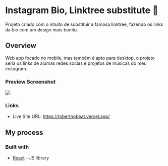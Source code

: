 # Instagram Bio, Linktree substitute 🌲

Projeto criado com o intuito de substituir a famosa linktree, fazendo os links da bio com um design mais bonito.


## Overview

Web app focado no mobile, mas também é apto para desktop, o projeto seria os links de alumas redes socias e projetos de músicas do meu instagram.

### Preview Screenshot
<img src="https://user-images.githubusercontent.com/94712001/180574431-74061506-75f3-4d3f-8e96-69827292dc8f.png"/>


### Links

- Live Site URL: https://robertnobeat.vercel.app/

## My process

### Built with

- [React](https://reactjs.org/) - JS library
